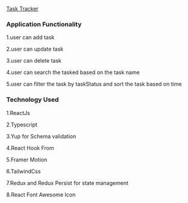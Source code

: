 [Task Tracker](hhttps://taskmanagement-tracker.netlify.app)

### Application Functionality

1.user can add task

2.user can update task

3.user can delete task

4.user can search the tasked based on the task name

5.user can filter the task by taskStatus and sort the task based on time

### Technology Used

1.ReactJs

2.Typescript

3.Yup for Schema validation

4.React Hook From

5.Framer Motion

6.TailwindCss

7.Redux and Redux Persist for state management

8.React Font Awesome Icon

